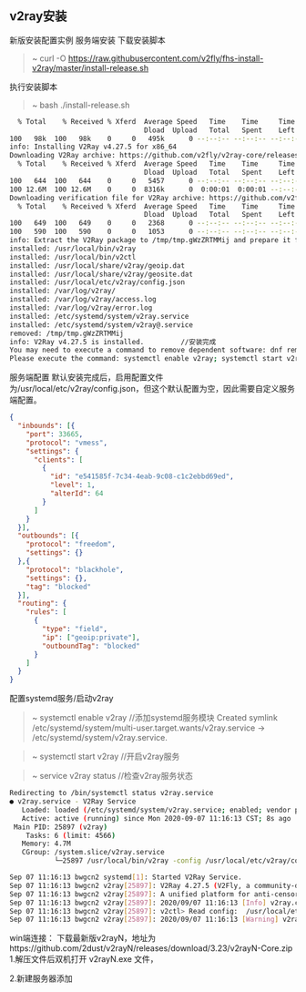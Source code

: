 ## v2ray安装

新版安装配置实例
服务端安装
下载安装脚本
>~ curl -O https://raw.githubusercontent.com/v2fly/fhs-install-v2ray/master/install-release.sh  

执行安装脚本
>  ~ bash ./install-release.sh
```bash
  % Total    % Received % Xferd  Average Speed   Time    Time     Time  Current
                                 Dload  Upload   Total   Spent    Left  Speed
100   98k  100   98k    0     0   495k      0 --:--:-- --:--:-- --:--:--  495k
info: Installing V2Ray v4.27.5 for x86_64
Downloading V2Ray archive: https://github.com/v2fly/v2ray-core/releases/download/v4.27.5/v2ray-linux-64.zip
  % Total    % Received % Xferd  Average Speed   Time    Time     Time  Current
                                 Dload  Upload   Total   Spent    Left  Speed
100   644  100   644    0     0   5457      0 --:--:-- --:--:-- --:--:--  5457
100 12.6M  100 12.6M    0     0  8316k      0  0:00:01  0:00:01 --:--:-- 10.2M
Downloading verification file for V2Ray archive: https://github.com/v2fly/v2ray-core/releases/download/v4.27.5/v2ray-linux-64.zip.dgst
  % Total    % Received % Xferd  Average Speed   Time    Time     Time  Current
                                 Dload  Upload   Total   Spent    Left  Speed
100   649  100   649    0     0   2368      0 --:--:-- --:--:-- --:--:--  2368
100   590  100   590    0     0   1053      0 --:--:-- --:--:-- --:--:--  1053
info: Extract the V2Ray package to /tmp/tmp.gWzZRTMMij and prepare it for installation.
installed: /usr/local/bin/v2ray
installed: /usr/local/bin/v2ctl
installed: /usr/local/share/v2ray/geoip.dat
installed: /usr/local/share/v2ray/geosite.dat
installed: /usr/local/etc/v2ray/config.json
installed: /var/log/v2ray/
installed: /var/log/v2ray/access.log
installed: /var/log/v2ray/error.log
installed: /etc/systemd/system/v2ray.service
installed: /etc/systemd/system/v2ray@.service
removed: /tmp/tmp.gWzZRTMMij
info: V2Ray v4.27.5 is installed.         //安装完成
You may need to execute a command to remove dependent software: dnf remove curl unzip
Please execute the command: systemctl enable v2ray; systemctl start v2ray
```

服务端配置
默认安装完成后，启用配置文件为/usr/local/etc/v2ray/config.json，但这个默认配置为空，因此需要自定义服务端配置。
```json
{
  "inbounds": [{
    "port": 33665,
    "protocol": "vmess",
    "settings": {
      "clients": [
        {
          "id": "e541585f-7c34-4eab-9c08-c1c2ebbd69ed",
          "level": 1,
          "alterId": 64
        }
      ]
    }
  }],
  "outbounds": [{
    "protocol": "freedom",
    "settings": {}
  },{
    "protocol": "blackhole",
    "settings": {},
    "tag": "blocked"
  }],
  "routing": {
    "rules": [
      {
        "type": "field",
        "ip": ["geoip:private"],
        "outboundTag": "blocked"
      }
    ]
  }
}
```


配置systemd服务/启动v2ray 
>  ~ systemctl enable v2ray //添加systemd服务模块
Created symlink /etc/systemd/system/multi-user.target.wants/v2ray.service → /etc/systemd/system/v2ray.service.

>  ~ systemctl start v2ray  //开启v2ray服务

>  ~ service v2ray status  //检查v2ray服务状态
```bash
Redirecting to /bin/systemctl status v2ray.service
● v2ray.service - V2Ray Service
   Loaded: loaded (/etc/systemd/system/v2ray.service; enabled; vendor preset: disabled)
   Active: active (running) since Mon 2020-09-07 11:16:13 CST; 8s ago
 Main PID: 25897 (v2ray)
    Tasks: 6 (limit: 4566)
   Memory: 4.7M
   CGroup: /system.slice/v2ray.service
           └─25897 /usr/local/bin/v2ray -config /usr/local/etc/v2ray/config.json

Sep 07 11:16:13 bwgcn2 systemd[1]: Started V2Ray Service.
Sep 07 11:16:13 bwgcn2 v2ray[25897]: V2Ray 4.27.5 (V2Fly, a community-driven edition of V2Ray.) Custom (go1.14.7 linux/amd64)
Sep 07 11:16:13 bwgcn2 v2ray[25897]: A unified platform for anti-censorship.
Sep 07 11:16:13 bwgcn2 v2ray[25897]: 2020/09/07 11:16:13 [Info] v2ray.com/core/common/platform/ctlcmd: <v2ctl message>
Sep 07 11:16:13 bwgcn2 v2ray[25897]: v2ctl> Read config:  /usr/local/etc/v2ray/config.json
Sep 07 11:16:13 bwgcn2 v2ray[25897]: 2020/09/07 11:16:13 [Warning] v2ray.com/core: V2Ray 4.27.5 started
```
win端连接：
下载最新版v2rayN，地址为https://github.com/2dust/v2rayN/releases/download/3.23/v2rayN-Core.zip
1.解压文件后双机打开 v2rayN.exe 文件，

2.新建服务器添加
